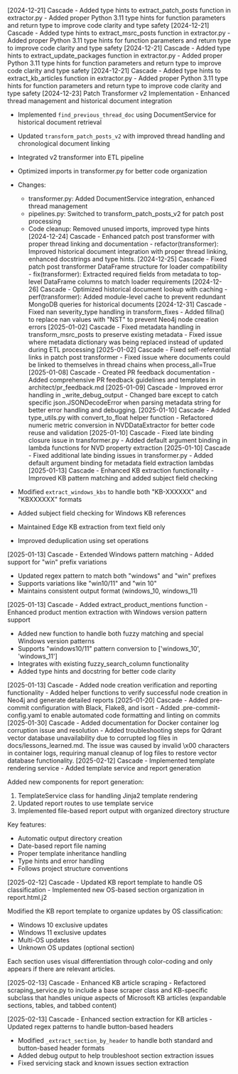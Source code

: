 [2024-12-21] Cascade - Added type hints to extract_patch_posts function in extractor.py - Added proper Python 3.11 type hints for function parameters and return type to improve code clarity and type safety
[2024-12-21] Cascade - Added type hints to extract_msrc_posts function in extractor.py - Added proper Python 3.11 type hints for function parameters and return type to improve code clarity and type safety
[2024-12-21] Cascade - Added type hints to extract_update_packages function in extractor.py - Added proper Python 3.11 type hints for function parameters and return type to improve code clarity and type safety
[2024-12-21] Cascade - Added type hints to extract_kb_articles function in extractor.py - Added proper Python 3.11 type hints for function parameters and return type to improve code clarity and type safety
[2024-12-23] Patch Transformer v2 Implementation - Enhanced thread management and historical document integration
- Implemented `find_previous_thread_doc` using DocumentService for historical document retrieval
- Updated `transform_patch_posts_v2` with improved thread handling and chronological document linking
- Integrated v2 transformer into ETL pipeline
- Optimized imports in transformer.py for better code organization
- Changes:
  - transformer.py: Added DocumentService integration, enhanced thread management
  - pipelines.py: Switched to transform_patch_posts_v2 for patch post processing
  - Code cleanup: Removed unused imports, improved type hints
[2024-12-24] Cascade - Enhanced patch post transformer with proper thread linking and documentation - refactor(transformer): Improved historical document integration with proper thread linking, enhanced docstrings and type hints.
[2024-12-25] Cascade - Fixed patch post transformer DataFrame structure for loader compatibility - fix(transformer): Extracted required fields from metadata to top-level DataFrame columns to match loader requirements
[2024-12-26] Cascade - Optimized historical document lookup with caching - perf(transformer): Added module-level cache to prevent redundant MongoDB queries for historical documents
[2024-12-31] Cascade - Fixed nan severity_type handling in transform_fixes - Added fillna() to replace nan values with "NST" to prevent Neo4j node creation errors
[2025-01-02] Cascade - Fixed metadata handling in transform_msrc_posts to preserve existing metadata - Fixed issue where metadata dictionary was being replaced instead of updated during ETL processing
[2025-01-02] Cascade - Fixed self-referential links in patch post transformer - Fixed issue where documents could be linked to themselves in thread chains when process_all=True
[2025-01-08] Cascade - Created PR feedback documentation - Added comprehensive PR feedback guidelines and templates in architect/pr_feedback.md
[2025-01-09] Cascade - Improved error handling in _write_debug_output - Changed bare except to catch specific json.JSONDecodeError when parsing metadata string for better error handling and debugging.
[2025-01-10] Cascade - Added type_utils.py with convert_to_float helper function - Refactored numeric metric conversion in NVDDataExtractor for better code reuse and validation
[2025-01-10] Cascade - Fixed late binding closure issue in transformer.py - Added default argument binding in lambda functions for NVD property extraction
[2025-01-10] Cascade - Fixed additional late binding issues in transformer.py - Added default argument binding for metadata field extraction lambdas
[2025-01-13] Cascade - Enhanced KB extraction functionality - Improved KB pattern matching and added subject field checking

- Modified `extract_windows_kbs` to handle both "KB-XXXXXX" and "KBXXXXXX" formats
- Added subject field checking for Windows KB references
- Maintained Edge KB extraction from text field only
- Improved deduplication using set operations

[2025-01-13] Cascade - Extended Windows pattern matching - Added support for "win" prefix variations

- Updated regex pattern to match both "windows" and "win" prefixes
- Supports variations like "win10/11" and "win 10"
- Maintains consistent output format (windows_10, windows_11)

[2025-01-13] Cascade - Added extract_product_mentions function - Enhanced product mention extraction with Windows version pattern support

- Added new function to handle both fuzzy matching and special Windows version patterns
- Supports "windows10/11" pattern conversion to ['windows_10', 'windows_11']
- Integrates with existing fuzzy_search_column functionality
- Added type hints and docstring for better code clarity

[2025-01-13] Cascade - Added node creation verification and reporting functionality - Added helper functions to verify successful node creation in Neo4j and generate detailed reports
[2025-01-20] Cascade - Added pre-commit configuration with Black, Flake8, and isort - Added .pre-commit-config.yaml to enable automated code formatting and linting on commits
[2025-01-30] Cascade - Added documentation for Docker container log corruption issue and resolution - Added troubleshooting steps for Qdrant vector database unavailability due to corrupted log files in docs/lessons_learned.md. The issue was caused by invalid \x00 characters in container logs, requiring manual cleanup of log files to restore vector database functionality.
[2025-02-12] Cascade - Implemented template rendering service - Added template service and report generation

Added new components for report generation:
1. TemplateService class for handling Jinja2 template rendering
2. Updated report routes to use template service
3. Implemented file-based report output with organized directory structure

Key features:
- Automatic output directory creation
- Date-based report file naming
- Proper template inheritance handling
- Type hints and error handling
- Follows project structure conventions

[2025-02-12] Cascade - Updated KB report template to handle OS classification - Implemented new OS-based section organization in report.html.j2

Modified the KB report template to organize updates by OS classification:
- Windows 10 exclusive updates
- Windows 11 exclusive updates
- Multi-OS updates
- Unknown OS updates (optional section)

Each section uses visual differentiation through color-coding and only appears if there are relevant articles.

[2025-02-13] Cascade - Enhanced KB article scraping - Refactored scraping_service.py to include a base scraper class and KB-specific subclass that handles unique aspects of Microsoft KB articles (expandable sections, tables, and tabbed content)

[2025-02-13] Cascade - Enhanced section extraction for KB articles - Updated regex patterns to handle button-based headers

- Modified `_extract_section_by_header` to handle both standard and button-based header formats
- Added debug output to help troubleshoot section extraction issues
- Fixed servicing stack and known issues section extraction
